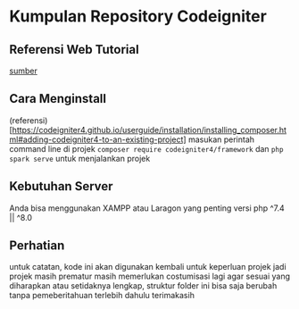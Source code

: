 # Kumpulan Repository Codeigniter

## Referensi Web Tutorial

[sumber](https://qadrlabs.com/post/tutorial-codeigniter-4-generate-pdf-menggunakan-dompdf)

## Cara Menginstall

(referensi)[https://codeigniter4.github.io/userguide/installation/installing_composer.html#adding-codeigniter4-to-an-existing-project]
masukan perintah command line di projek `composer require codeigniter4/framework` dan `php spark serve` untuk menjalankan projek


## Kebutuhan Server

Anda bisa menggunakan XAMPP atau Laragon yang penting versi php ^7.4 || ^8.0 

## Perhatian

untuk catatan, kode ini akan digunakan  kembali untuk keperluan projek jadi projek masih prematur masih memerlukan costumisasi lagi agar sesuai yang diharapkan atau setidaknya lengkap, struktur folder ini bisa saja berubah tanpa pemeberitahuan terlebih dahulu terimakasih